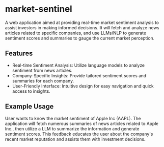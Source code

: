 # market-sentinel

A web application aimed at providing real-time market sentiment analysis to assist investors in making informed decisions. It will fetch and analyze news articles related to specific companies, and use LLMs/NLP to generate sentiment scores and summaries to gauge the current market perception.

## Features
- Real-time Sentiment Analysis: Utilize language models to analyze sentiment from news articles.
- Company-Specific Insights: Provide tailored sentiment scores and summaries for each company.
- User-Friendly Interface: Intuitive design for easy navigation and quick access to insights.

## Example Usage
User wants to know the market sentiment of Apple Inc (AAPL). The application will fetch numerous summaries of news articles related to Apple Inc., then utilize a LLM to summarize the information and generate sentiment scores. This feedback educates the user about the company's recent market reputation and assists them with investment decisions.

